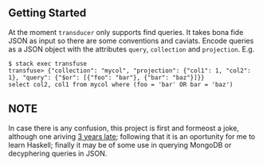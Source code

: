 
## Getting Started

At the moment `transducer` only supports find queries.  It takes bona fide JSON as input so there are some conventions and caviats.  Encode queries as a JSON object with the attributes `query`, `collection` and `projection`.  E.g.
```
$ stack exec transfuse
transfuse> {"collection": "mycol", "projection": {"col1": 1, "col2": 1}, "query": {"$or": [{"foo": "bar"}, {"bar": "baz"}]}}
select col2, col1 from mycol where (foo = 'bar' OR bar = 'baz')
```

## NOTE

In case there is any confusion, this project is first and formeost a joke, although one ariving [3 years late](http://www.nosql-vs-sql.com/); following that it is an oportunity for me to learn Haskell; finally it may be of some use in querying MongoDB or decyphering queries in JSON.
